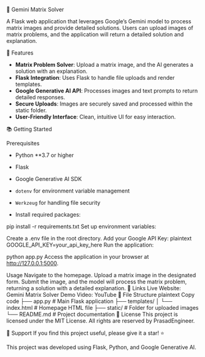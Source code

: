 🌟 Gemini Matrix Solver

A Flask web application that leverages Google’s Gemini model to process matrix images and provide detailed solutions. Users can upload images of matrix problems, and the application will return a detailed solution and explanation.

 🚀 Features

- **Matrix Problem Solver**: Upload a matrix image, and the AI generates a solution with an explanation.
- **Flask Integration**: Uses Flask to handle file uploads and render templates.
- **Google Generative AI API**: Processes images and text prompts to return detailed responses.
- **Secure Uploads**: Images are securely saved and processed within the static folder.
- **User-Friendly Interface**: Clean, intuitive UI for easy interaction.

 📚 Getting Started

 Prerequisites

- Python **3.7 or higher
- Flask
- Google Generative AI SDK
- `dotenv` for environment variable management
- `Werkzeug` for handling file security

- Install required packages:

pip install -r requirements.txt
Set up environment variables:

Create a .env file in the root directory.
Add your Google API Key:
plaintext
GOOGLE_API_KEY=your_api_key_here
Run the application:

python app.py
Access the application in your browser at http://127.0.0.1:5000.

Usage
Navigate to the homepage.
Upload a matrix image in the designated form.
Submit the image, and the model will process the matrix problem, returning a solution with a detailed explanation.
🔗 Links
Live Website: Gemini Matrix Solver
Demo Video: YouTube
📂 File Structure
plaintext
Copy code
├── app.py                # Main Flask application
├── templates/
│   └── index.html        # Homepage HTML file
├── static/               # Folder for uploaded images
└── README.md             # Project documentation
📝 License
This project is licensed under the MIT License. All rights are reserved by PrasadEngineer.

🌟 Support
If you find this project useful, please give it a star! ⭐

This project was developed using Flask, Python, and Google Generative AI.



